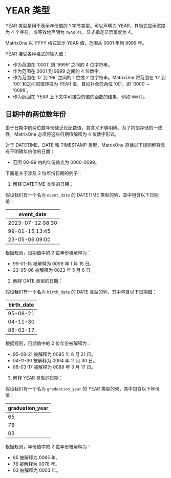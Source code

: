 # YEAR 类型

YEAR 类型是用于表示年份值的 1 字节类型。可以声明为 YEAR，其隐式显示宽度为 4 个字符，或等效地声明为 `YEAR(4)`，显式指定显示宽度为 4。

MatrixOne 以 YYYY 格式显示 YEAR 值，范围从 0001 年到 9999 年。

YEAR 接受各种格式的输入值：

- 作为范围在 ‘0001’ 到 ‘9999’ 之间的 4 位字符串。
- 作为范围在 0001 到 9999 之间的 4 位数字。
- 作为范围在 ‘0’ 到 ‘99’ 之间的 1 位或 2 位字符串。MatrixOne 将范围在 ‘0’ 到 ‘00’ 和之间的值转换为 YEAR 值，自动补全前两位 ‘00’，即 ‘0000’ ~ ‘0099’。
- 作为返回在 YEAR 上下文中可接受的值的函数的结果，例如 `NOW()`。

## 日期中的两位数年份

由于日期中的两位数年份缺乏世纪数值，其含义不够明确。为了内部存储的一致性，MatrixOne 必须将这些日期值解释为 4 位数字形式。

对于 DATETIME、DATE 和 TIMESTAMP 类型，MatrixOne 遵循以下规则解释具有不明确年份值的日期：

- 范围 00-99 内的年份值变为 0000-0099。

下面是关于涉及 2 位年份日期的例子：

1. 解释 DATETIME 类型的日期：

假设我们有一个名为 `event_date` 的 DATETIME 类型的列，其中包含以下日期值：

| event_date         |
|--------------------|
| 2023-07-12 08:30   |
| 99-01-15 13:45     |
| 23-05-06 09:00     |

根据规则，日期值中的 2 位年份被解释为：

- 99-01-15 被解释为 0099 年 1 月 15 日。
- 23-05-06 被解释为 0023 年 5 月 6 日。

2. 解释 DATE 类型的日期：

假设我们有一个名为 `birth_date` 的 DATE 类型的列，其中包含以下日期值：

| birth_date         |
|--------------------|
| 95-08-21           |
| 04-11-30           |
| 88-03-17           |

根据规则，日期值中的 2 位年份被解释为：

- 95-08-21 被解释为 0095 年 8 月 21 日。
- 04-11-30 被解释为 0004 年 11 月 30 日。
- 88-03-17 被解释为 0088 年 3 月 17 日。

3. 解释 YEAR 类型的日期：

假设我们有一个名为 `graduation_year` 的 YEAR 类型的列，其中包含以下年份值：

| graduation_year    |
|--------------------|
| 65                 |
| 78                 |
| 03                 |

根据规则，年份值中的 2 位年份被解释为：

- 65 被解释为 0065 年。
- 78 被解释为 0078 年。
- 03 被解释为 0003 年。
